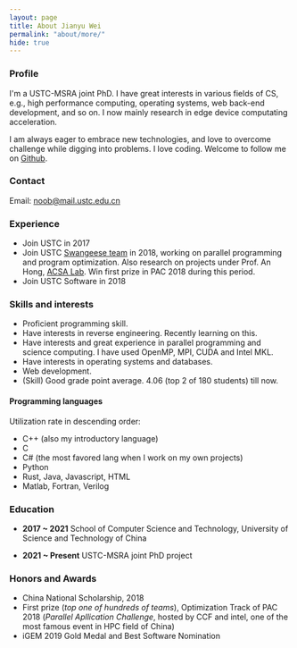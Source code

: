 ```yaml
---
layout: page
title: About Jianyu Wei
permalink: "about/more/"
hide: true
---
```


### Profile

I'm a USTC-MSRA joint PhD. I have great interests in various fields of CS, e.g., high performance computing, operating systems, web back-end development, and so on. I now mainly research in edge device computating acceleration.

I am always eager to embrace new technologies, and love to overcome challenge while digging into problems. I love coding. Welcome to follow me on [Github](<https://github.com/kaleid-liner>).

### Contact

Email: [noob@mail.ustc.edu.cn](mailto:noob@mail.ustc.edu.cn)

### Experience

- Join USTC in 2017
- Join USTC [Swangeese team](<https://ustc-swangeese.github.io/>) in 2018, working on parallel programming and program optimization. Also research on projects under Prof. An Hong, [ACSA Lab](https://acsa.ustc.edu.cn). Win first prize in PAC 2018 during this period.
- Join USTC Software in 2018

### Skills and interests

- Proficient programming skill.
- Have interests in reverse engineering. Recently learning on this.
- Have interests and great experience in parallel programming and science computing. I have used OpenMP, MPI, CUDA and Intel MKL.
- Have interests in operating systems and databases.
- Web development.
- (Skill) Good grade point average. 4.06 (top 2 of 180 students) till now.

#### Programming languages

Utilization rate in descending order:

- C++ (also my introductory language)
- C 
- C# (the most favored lang when I work on my own projects)
- Python
- Rust, Java, Javascript, HTML
- Matlab, Fortran, Verilog

### Education

- **2017 ~ 2021**
  School of Computer Science and Technology, University of Science and Technology of China

- **2021 ~ Present**
  USTC-MSRA joint PhD project

### Honors and Awards

- China National Scholarship, 2018
- First prize (*top one of hundreds of teams*), Optimization Track of PAC 2018 (*Parallel Apllication Challenge*, hosted by CCF and intel, one of the most famous event in HPC field of China)
- iGEM 2019 Gold Medal and Best Software Nomination
